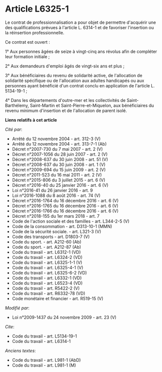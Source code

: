 # Article L6325-1

Le contrat de professionnalisation a pour objet de permettre d'acquérir une des qualifications prévues à l'article L. 6314-1
et de favoriser l'insertion ou la réinsertion professionnelle. 

Ce contrat est ouvert : 

1° Aux personnes âgées de seize à vingt-cinq ans révolus afin de compléter leur formation initiale ; 

2° Aux demandeurs d'emploi âgés de vingt-six ans et plus ; 

3° Aux bénéficiaires du revenu de solidarité active, de l'allocation de solidarité spécifique ou de l'allocation aux adultes
handicapés ou aux personnes ayant bénéficié d'un contrat conclu en application de l'article L. 5134-19-1 ; 

4° Dans les départements d'outre-mer et les collectivités de Saint-Barthélemy, Saint-Martin et Saint-Pierre-et-Miquelon, aux
bénéficiaires du revenu minimum d'insertion et de l'allocation de parent isolé.

**Liens relatifs à cet article**

_Cité par_:

  - Arrêté du 12 novembre 2004 - art. 312-3 (V)
  - Arrêté du 12 novembre 2004 - art. 313-7-1 (Ab)
  - Décret n°2007-730 du 7 mai 2007 - art. 2 (V)
  - Décret n°2007-1056 du 28 juin 2007 - art. 2 (V)
  - Décret n°2008-637 du 30 juin 2008 - art. 51 (V)
  - Décret n°2008-637 du 30 juin 2008 - art. 1 (V)
  - Décret n°2009-694 du 15 juin 2009 - art. 2 (V)
  - Décret n°2011-523 du 16 mai 2011 - art. 2 (V)
  - Décret n°2015-806 du 3 juillet 2015 - art. 6 (V)
  - Décret n°2016-40 du 25 janvier 2016 - art. 6 (V)
  - Loi n°2016-41 du 26 janvier 2016 - art. 9
  - Loi n°2016-1088 du 8 août 2016 - art. 74 (V)
  - Décret n°2016-1764 du 16 décembre 2016 - art. 6 (V)
  - Décret n°2016-1765 du 16 décembre 2016 - art. 6 (V)
  - Décret n°2016-1766 du 16 décembre 2016 - art. 6 (V)
  - Décret n°2018-155 du 1er mars 2018 - art. 7
  - Code de l'action sociale et des familles - art. L344-2-5 (V)
  - Code de la consommation - art. D313-10-1 (MMN)
  - Code de la sécurité sociale. - art. L321-3 (V)
  - Code des transports - art. D1803-7 (V)
  - Code du sport. - art. A212-60 (Ab)
  - Code du sport. - art. A212-87 (Ab)
  - Code du travail - art. L6312-1 (VD)
  - Code du travail - art. L6324-2 (VD)
  - Code du travail - art. L6325-1-1 (V)
  - Code du travail - art. L6325-4-1 (V)
  - Code du travail - art. L6325-6-2 (VD)
  - Code du travail - art. L6332-1 (VD)
  - Code du travail - art. L6523-4 (VD)
  - Code du travail - art. R5422-2 (V)
  - Code du travail - art. R6332-78 (VD)
  - Code monétaire et financier - art. R519-15 (V)

_Modifié par_:

  - Loi n°2009-1437 du 24 novembre 2009 - art. 23 (V)

_Cite_:

  - Code du travail - art. L5134-19-1
  - Code du travail - art. L6314-1

_Anciens textes_:

  - Code du travail - art. L981-1 (AbD)
  - Code du travail - art. L981-1 (M)
